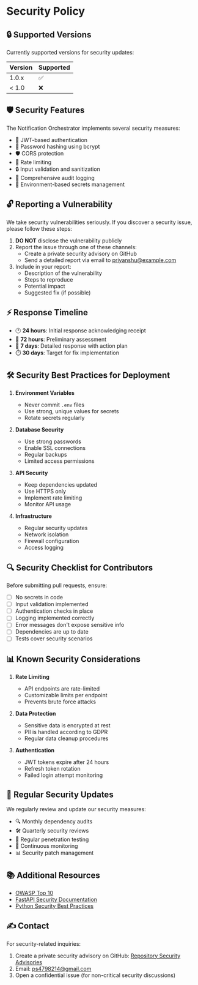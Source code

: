 # Security Policy

## 🔒 Supported Versions

Currently supported versions for security updates:

| Version | Supported          |
|---------|-------------------|
| 1.0.x   | :white_check_mark: |
| < 1.0   | :x:               |

## 🛡️ Security Features

The Notification Orchestrator implements several security measures:

- 🔐 JWT-based authentication
- 🔑 Password hashing using bcrypt
- 🛡️ CORS protection
- 🚫 Rate limiting
- 🔒 Input validation and sanitization
- 📝 Comprehensive audit logging
- 🔐 Environment-based secrets management

## 🔓 Reporting a Vulnerability

We take security vulnerabilities seriously. If you discover a security issue, please follow these steps:

1. **DO NOT** disclose the vulnerability publicly
2. Report the issue through one of these channels:
   - Create a private security advisory on GitHub
   - Send a detailed report via email to priyanshu@example.com
3. Include in your report:
   - Description of the vulnerability
   - Steps to reproduce
   - Potential impact
   - Suggested fix (if possible)

## ⚡️ Response Timeline

- 🕐 **24 hours**: Initial response acknowledging receipt
- 📅 **72 hours**: Preliminary assessment
- 🎯 **7 days**: Detailed response with action plan
- ⏱️ **30 days**: Target for fix implementation

## 🛠️ Security Best Practices for Deployment

1. **Environment Variables**
   - Never commit `.env` files
   - Use strong, unique values for secrets
   - Rotate secrets regularly

2. **Database Security**
   - Use strong passwords
   - Enable SSL connections
   - Regular backups
   - Limited access permissions

3. **API Security**
   - Keep dependencies updated
   - Use HTTPS only
   - Implement rate limiting
   - Monitor API usage

4. **Infrastructure**
   - Regular security updates
   - Network isolation
   - Firewall configuration
   - Access logging

## 🔍 Security Checklist for Contributors

Before submitting pull requests, ensure:

- [ ] No secrets in code
- [ ] Input validation implemented
- [ ] Authentication checks in place
- [ ] Logging implemented correctly
- [ ] Error messages don't expose sensitive info
- [ ] Dependencies are up to date
- [ ] Tests cover security scenarios

## 📊 Known Security Considerations

1. **Rate Limiting**
   - API endpoints are rate-limited
   - Customizable limits per endpoint
   - Prevents brute force attacks

2. **Data Protection**
   - Sensitive data is encrypted at rest
   - PII is handled according to GDPR
   - Regular data cleanup procedures

3. **Authentication**
   - JWT tokens expire after 24 hours
   - Refresh token rotation
   - Failed login attempt monitoring

## 🔄 Regular Security Updates

We regularly review and update our security measures:

- 🔍 Monthly dependency audits
- 🛠️ Quarterly security reviews
- 📝 Regular penetration testing
- 🔄 Continuous monitoring
- 📊 Security patch management

## 📚 Additional Resources

- [OWASP Top 10](https://owasp.org/www-project-top-ten/)
- [FastAPI Security Documentation](https://fastapi.tiangolo.com/tutorial/security/)
- [Python Security Best Practices](https://python.org/dev/security/)

## ✍️ Contact

For security-related inquiries:
1. Create a private security advisory on GitHub: [Repository Security Advisories](https://github.com/phostilite/notification-orchestrator/security/advisories)
2. Email: ps4798214@gmail.com
3. Open a confidential issue (for non-critical security discussions)

